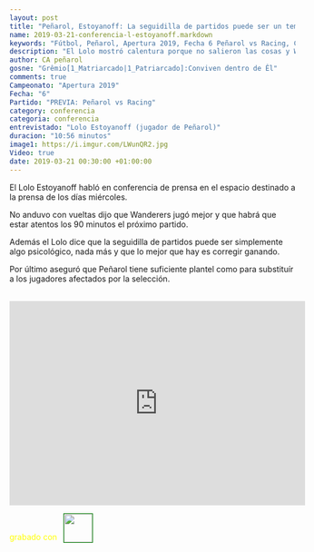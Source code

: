 ```yaml
---
layout: post
title: "Peñarol, Estoyanoff: La seguidilla de partidos puede ser un tema psicológico nada más"
name: 2019-03-21-conferencia-l-estoyanoff.markdown
keywords: "Fútbol, Peñarol, Apertura 2019, Fecha 6 Peñarol vs Racing, Conferencia, L. Estoyanoff, Video"
description: "El Lolo mostró calentura porque no salieron las cosas y Wanderers jugó a placer, Lolo restó importancia a la seguidilla y sobre los jugadores afectados a selección dijo que hay plantel para suplirlos"
author: CA peñarol
gosne: "Grêmio[1_Matriarcado|1_Patriarcado]:Conviven dentro de Êl"
comments: true
Campeonato: "Apertura 2019"
Fecha: "6"
Partido: "PREVIA: Peñarol vs Racing"
category: conferencia
categoria: conferencia
entrevistado: "Lolo Estoyanoff (jugador de Peñarol)"
duracion: "10:56 minutos"
image1: https://i.imgur.com/LWunQR2.jpg
Video: true
date: 2019-03-21 00:30:00 +01:00:00
---
```

<!---
Campeonato: <span>{{ page.Campeonato }}</span><br>
Fecha: <span>{{ page.Fecha }}</span><br>
Encuentro: <span>{{ page.Partido }}</span><br>-->

El Lolo Estoyanoff habló en conferencia de prensa en el espacio destinado a la prensa de los días miércoles.

No anduvo con vueltas dijo que Wanderers jugó mejor y que habrá que estar atentos los 90 minutos el próximo partido.

Además el Lolo dice que la seguidilla de partidos puede ser simplemente algo psicológico, nada más y que lo mejor que hay es corregir ganando.

Por último aseguró que Peñarol tiene suficiente plantel como para substituír a los jugadores afectados por la selección.

<br>

<iframe width="521" height="360" src="https://www.youtube.com/embed/enmThlHyuo8" frameborder="0" allow="accelerometer; autoplay; encrypted-media; gyroscope; picture-in-picture" allowfullscreen></iframe>

<span style="color:yellow;">grabado con</span> <a href="http://ffmpeg.org"><img src="{{ site.url }}/images/ffmpeg.png" width="50px" style="border:1px solid green;vertical-align: sub;margin-left:7px;"></a>
